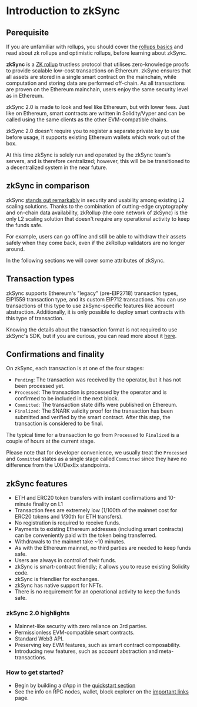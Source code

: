 # Introduction to zkSync

## Perequisite

If you are unfamiliar with rollups, you should cover the [rollups basics](./rollups.md) and read about zk rollups and optimistic rollups, before learning about zkSync.


**zkSync** is a [ZK rollup](./rollups.md) trustless protocol that utilises zero-knowledge proofs to provide scalable low-cost transactions on Ethereum. 
zkSync ensures that all assets are stored in a single smart contract on the mainchain, while computation and storing data are performed off-chain. As all transactions are proven on the Ethereum mainchain, users enjoy the same security level as in Ethereum.

zkSync 2.0 is made to look and feel like Ethereum, but with lower fees. Just like on Ethereum, smart contracts are written in Solidity/Vyper and can be called using the same clients as the other EVM-compatible chains.

zkSync 2.0 doesn't require you to register a separate private key to use before usage, it supports existing Ethereum wallets which work out of the box.


At this time zkSync is solely run and operated by the zkSync team's servers, and is therefore centralized; however, this will be be transitioned to a decentralized system in the near future.

## zkSync in comparison

zkSync [stands out remarkably](https://blog.matter-labs.io/evaluating-ethereum-l2-scaling-solutions-a-comparison-framework-b6b2f410f955) in security and usability among existing L2 scaling solutions. 
Thanks to the combination of cutting-edge cryptography and on-chain data availability, zkRollup (the core network of zkSync) is the only L2 scaling solution that doesn't require any operational activity to keep the funds safe. 

For example, users can go offline and still be able to withdraw their assets safely when they come back, even if the zkRollup validators are no longer around.

In the following sections we will cover some attributes of zkSync.

## Transaction types

zkSync supports Ethereum's "legacy" (pre-EIP2718) transaction types, EIP1559 transaction type, and its custom EIP712 transactions. You can use transactions of this type to use zkSync-specific features like account abstraction. 
Additionally, it is only possible to deploy smart contracts with this type of transaction.

Knowing the details about the transaction format is not required to use zkSync's SDK, but if you are curious, you can read more about it [here](../../api/api.md#eip712).


## Confirmations and finality

On zkSync, each transaction is at one of the four stages:

- `Pending`: The transaction was received by the operator, but it has not been processed yet.
- `Processed`: The transaction is processed by the operator and is confirmed to be included in the next block.
- `Committed`: The transaction state diffs were published on Ethereum.
- `Finalized`: The SNARK validity proof for the transaction has been submitted and verified by the smart contract. After this step, the transaction is considered to be final.

The typical time for a transaction to go from `Processed` to `Finalized` is a couple of hours at the current stage.

Please note that for developer convenience, we usually treat the `Processed` and `Committed` states as a single stage called `Committed` since they have no difference from the UX/DexEx standpoints.


## zkSync features

- ETH and ERC20 token transfers with instant confirmations and 10-minute finality on L1
- Transaction fees are extremely low (1/100th of the mainnet cost for ERC20 tokens and 1/30th for ETH transfers).
- No registration is required to receive funds.
- Payments to existing Ethereum addresses (including smart contracts) can be conveniently paid with the token being transferred.
- Withdrawals to the mainnet take ~10 minutes.
- As with the Ethereum mainnet, no third parties are needed to keep funds safe.
- Users are always in control of their funds.
- zkSync is smart-contract friendly; it allows you to reuse existing Solidity code.
- zkSync is friendlier for exchanges.
- zkSync has native support for NFTs.
- There is no requirement for an operational activity to keep the funds safe.

### zkSync 2.0 highlights

- Mainnet-like security with zero reliance on 3rd parties.
- Permissionless EVM-compatible smart contracts.
- Standard Web3 API.
- Preserving key EVM features, such as smart contract composability.
- Introducing new features, such as account abstraction and meta-transactions.

### How to get started?

- Begin by building a dApp in the [quickstart section](../../developer-guides/hello-world.md)
- See the info on RPC nodes, wallet, block explorer on the [important links](../troubleshooting/important-links.md) page.